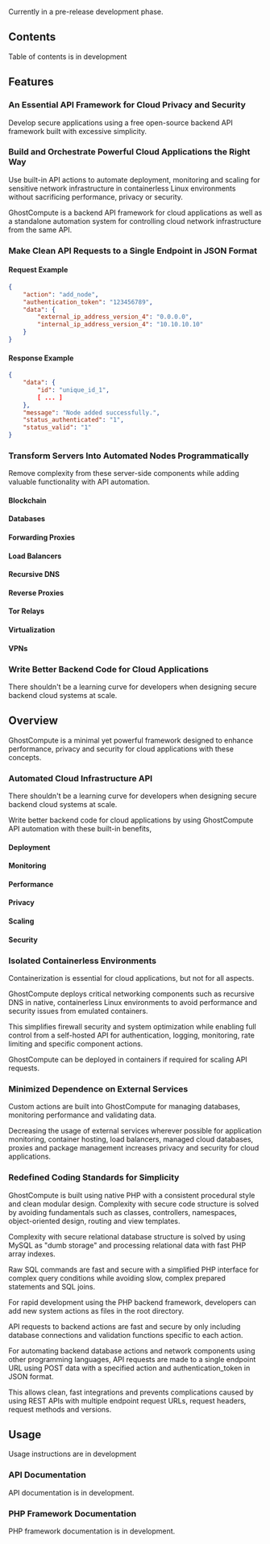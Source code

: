 Currently in a pre-release development phase.

## Contents

Table of contents is in development

## Features

### An Essential API Framework for Cloud Privacy and Security

Develop secure applications using a free open-source backend API framework built with excessive simplicity.

### Build and Orchestrate Powerful Cloud Applications the Right Way

Use built-in API actions to automate deployment, monitoring and scaling for sensitive network infrastructure in containerless Linux environments without sacrificing performance, privacy or security. 

GhostCompute is a backend API framework for cloud applications as well as a standalone automation system for controlling cloud network infrastructure from the same API.

### Make Clean API Requests to a Single Endpoint in JSON Format

#### Request Example

```json
{
    "action": "add_node",
    "authentication_token": "123456789",
    "data": {
        "external_ip_address_version_4": "0.0.0.0",
        "internal_ip_address_version_4": "10.10.10.10"
    }
}
```

#### Response Example

```json
{
    "data": {
        "id": "unique_id_1",
        [ ... ]
    },
    "message": "Node added successfully.",
    "status_authenticated": "1",
    "status_valid": "1"
}
```

### Transform Servers Into Automated Nodes Programmatically

Remove complexity from these server-side components while adding valuable functionality with API automation.

#### Blockchain
#### Databases
#### Forwarding Proxies
#### Load Balancers
#### Recursive DNS
#### Reverse Proxies
#### Tor Relays
#### Virtualization
#### VPNs

### Write Better Backend Code for Cloud Applications

There shouldn't be a learning curve for developers when designing secure backend cloud systems at scale.

## Overview

GhostCompute is a minimal yet powerful framework designed to enhance performance, privacy and security for cloud applications with these concepts.

### Automated Cloud Infrastructure API

There shouldn't be a learning curve for developers when designing secure backend cloud systems at scale.

Write better backend code for cloud applications by using GhostCompute API automation with these built-in benefits,

#### Deployment

#### Monitoring

#### Performance

#### Privacy

#### Scaling

#### Security

### Isolated Containerless Environments

Containerization is essential for cloud applications, but not for all aspects.

GhostCompute deploys critical networking components such as recursive DNS in native, containerless Linux environments to avoid performance and security issues from emulated containers.

This simplifies firewall security and system optimization while enabling full control from a self-hosted API for authentication, logging, monitoring, rate limiting and specific component actions.

GhostCompute can be deployed in containers if required for scaling API requests.

### Minimized Dependence on External Services

Custom actions are built into GhostCompute for managing databases, monitoring performance and validating data.

Decreasing the usage of external services wherever possible for application monitoring, container hosting, load balancers, managed cloud databases, proxies and package management increases privacy and security for cloud applications.

### Redefined Coding Standards for Simplicity 

GhostCompute is built using native PHP with a consistent procedural style and clean modular design. Complexity with secure code structure is solved by avoiding fundamentals such as classes, controllers, namespaces, object-oriented design, routing and view templates.

Complexity with secure relational database structure is solved by using MySQL as "dumb storage" and processing relational data with fast PHP array indexes.

Raw SQL commands are fast and secure with a simplified PHP interface for complex query conditions while avoiding slow, complex prepared statements and SQL joins.

For rapid development using the PHP backend framework, developers can add new system actions as files in the root directory.

API requests to backend actions are fast and secure by only including database connections and validation functions specific to each action.

For automating backend database actions and network components using other programming languages, API requests are made to a single endpoint URL using POST data with a specified action and authentication_token in JSON format.

This allows clean, fast integrations and prevents complications caused by using REST APIs with multiple endpoint request URLs, request headers, request methods and versions.

## Usage

Usage instructions are in development

### API Documentation

API documentation is in development.

### PHP Framework Documentation

PHP framework documentation is in development.

